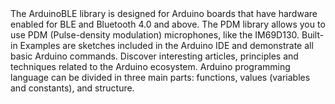 <EssentialsColumn title="Guides">
</EssentialsColumn>

<EssentialsColumn title="Suggested Libraries">

  <EssentialElement title="ArduinoBLE" type="library" link="https://www.arduino.cc/en/Reference/ArduinoBLE">
    The ArduinoBLE library is designed for Arduino boards that have hardware enabled for BLE and Bluetooth 4.0 and above.
  </EssentialElement>

  <EssentialElement title="PDM" type="library" link="https://www.arduino.cc/en/Reference/PDM">
  The PDM library allows you to use PDM (Pulse-density modulation) microphones, like the IM69D130.
  </EssentialElement>

</EssentialsColumn>

<EssentialsColumn title="Arduino Basics">
  <EssentialElement title="Built-in Examples" type="tutorial" link="https://www.arduino.cc/en/Tutorial/BuiltInExamples">
    Built-in Examples are sketches included in the Arduino IDE and demonstrate all basic Arduino commands.
  </EssentialElement>
  <EssentialElement title="Learn" type="resource" link="/learn/">
    Discover interesting articles, principles and techniques related to the Arduino ecosystem.
  </EssentialElement>
  <EssentialElement title="Language References" type="resource" link="https://www.arduino.cc/reference/en/">
    Arduino programming language can be divided in three main parts: functions, values (variables and constants), and structure.
  </EssentialElement>
</EssentialsColumn>